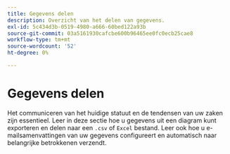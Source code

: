 ```yaml
---
title: Gegevens delen
description: Overzicht van het delen van gegevens.
exl-id: 5c434d3b-0519-4980-a666-60bed122a93b
source-git-commit: 03a5161930cafcbe600b96465ee0fc0ecb25cae8
workflow-type: tm+mt
source-wordcount: '52'
ht-degree: 0%

---
```


# Gegevens delen

Het communiceren van het huidige statuut en de tendensen van uw zaken zijn essentieel. Leer in deze sectie hoe u gegevens uit een diagram kunt exporteren en delen naar een `.csv` of `Excel` bestand. Leer ook hoe u e-mailsamenvattingen van uw gegevens configureert en automatisch naar belangrijke betrokkenen verzendt.
